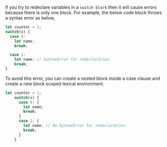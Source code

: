 
 If you try to redeclare variables in a `switch block` then it will cause errors because there is only one block. For example, the below code block throws a syntax error as below,

 ```javascript
 let counter = 1;
 switch(x) {
   case 0:
     let name;
     break;

   case 1:
     let name; // SyntaxError for redeclaration.
     break;
 }
 ```

 To avoid this error, you can create a nested block inside a case clause and create a new block scoped lexical environment.

 ```javascript
 let counter = 1;
     switch(x) {
       case 0: {
         let name;
         break;
       }
       case 1: {
         let name; // No SyntaxError for redeclaration.
         break;
       }
     }
 ```
